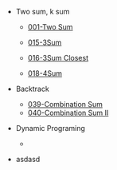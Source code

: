 * Two sum, k sum

  * [001-Two Sum](/leetcode/array/001-two-sum.md)

  * [015-3Sum](/leetcode/array/015-3sum.md)

  * [016-3Sum Closest  ](/leetcode/array/016-3sum-closest.md)

  * [018-4Sum](/leetcode/array/018-4sum.md)

* Backtrack

  * [039-Combination Sum](/leetcode/array/039-combination-sum.md)
  * [040-Combination Sum II](/leetcode/array/040-combination-sum-ii.md)

* Dynamic Programing

  * 

* asdasd



